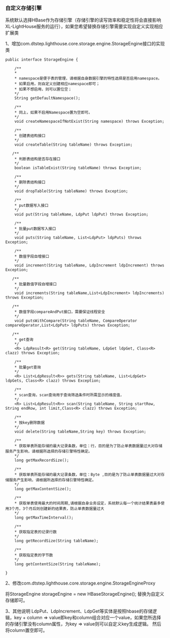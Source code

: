 ### 自定义存储引擎

系统默认选择HBase作为存储引擎（存储引擎的读写效率和稳定性将会直接影响XL-LightHouse服务的运行），如果您希望替换存储引擎需要实现自定义实现相应扩展类

1、增加com.dtstep.lighthouse.core.storage.engine.StorageEngine接口的实现类

```
public interface StorageEngine {

    /**
    *
    * namespace是便于表的管理，请根据自身数据引擎的特性选择是否启用namespace。
    * 如果启用，则自定义创建相应namespace即可；
    * 如果不想启用，则可以置位空；
    */
    String getDefaultNamespace();

    /**
    * 同上，如果不启用Namespace置为空即可。
    */
    void createNamespaceIfNotExist(String namespace) throws Exception;

    /**
    * 创建表结构接口
    */
    void createTable(String tableName) throws Exception;

   /**
    * 判断表结构是否存在接口
    */
    boolean isTableExist(String tableName) throws Exception;

    /**
    * 删除表结构接口
    */
    void dropTable(String tableName) throws Exception;

    /**
    * put数据写入接口
    */
    void put(String tableName, LdpPut ldpPut) throws Exception;

    /**
    * 批量put数据写入接口
    */
    void puts(String tableName, List<LdpPut> ldpPuts) throws Exception;

    /**
    * 数值字段自增接口
    */
    void increment(String tableName, LdpIncrement ldpIncrement) throws Exception;

   /**
    * 批量数值字段自增接口
    */
    void increments(String tableName,List<LdpIncrement> ldpIncrements) throws Exception;

   /**
    * 数值字段compareAndPut接口，需要保证线程安全
    */
    void putsWithCompare(String tableName, CompareOperator compareOperator,List<LdpPut> ldpPuts) throws Exception;

   /**
    * get查询
    */
    <R> LdpResult<R> get(String tableName, LdpGet ldpGet, Class<R> clazz) throws Exception;

    /**
    * 批量get查询
    */
    <R> List<LdpResult<R>> gets(String tableName, List<LdpGet> ldpGets, Class<R> clazz) throws Exception;

    /**
    * scan查询，scan查询用于查询筛选条件时所需显示的维度值，
    */
    <R> List<LdpResult<R>> scan(String tableName, String startRow, String endRow, int limit,Class<R> clazz) throws Exception;

    /**
    * 按key删除数据
    */
    void delete(String tableName,String key) throws Exception;

    /**
    * 获取单表所能存储的最大记录条数，单位：行，目的是为了防止单表数据量过大对存储服务产生影响，请根据所选择的存储引擎特性确定。
    */
    long getMaxRecordSize();

    /**
    * 获取单表所能存储的最大记录条数，单位：Byte ,目的是为了防止单表数据量过大对存储服务产生影响，请根据所选择的存储引擎特性确定。
    */
    long getMaxContentSize();

    /**
    * 获取单表使用最大的时间周期,请根据自身业务设定，系统默认每一个统计结果表最多使用3个月，3个月后则创建新的结果表，防止单表数据量过大
    */
    long getMaxTimeInterval();

    /**
    * 获取指定表的记录行数
    */
    long getRecordSize(String tableName);

    /**
    * 获取指定表的字节数
    */
    long getContentSize(String tableName);

}
```

2、修改com.dtstep.lighthouse.core.storage.engine.StorageEngineProxy

将StorageEngine storageEngine = new HBaseStorageEngine(); 替换为自定义存储即可。

3、其他说明
LdpPut、LdpIncrement、LdpGet等实体是按照hbase的存储逻辑，key + column => value即key和column组合对应一个value，如果您所选择的存储引擎没有column属性，为key => value则可以自定义key生成逻辑。
然后将column置空即可。